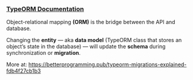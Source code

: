 
### [TypeORM Documentation](https://typeorm.io/)

Object-relational mapping **(ORM)** is the bridge between the API and database.

Changing the **entity** — aka **data model** (TypeORM class that stores an object’s state in the database) — will update the **schema** during synchronization or **migration**.


More at: https://betterprogramming.pub/typeorm-migrations-explained-fdb4f27cb1b3
